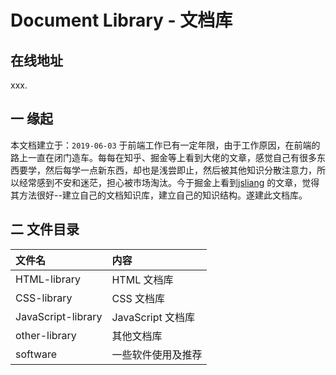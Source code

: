 # Document Library - 文档库

## 在线地址

xxx.

## 一 缘起

本文档建立于：`2019-06-03` 
于前端工作已有一定年限，由于工作原因，在前端的路上一直在闭门造车。每每在知乎、掘金等上看到大佬的文章，感觉自己有很多东西要学，然后每学一点新东西，却也是浅尝即止，然后被其他知识分散注意力，所以经常感到不安和迷茫，担心被市场淘汰。今于掘金上看到[jsliang](https://juejin.im/user/584613ba128fe10058b3cf68) 的文章，觉得其方法很好--建立自己的文档知识库，建立自己的知识结构。遂建此文档库。

## 二 文件目录

| 文件名 | 内容 |
| :--- | :--- |
| HTML-library | HTML 文档库 |
| CSS-library | CSS 文档库 |
| JavaScript-library | JavaScript 文档库 |
| other-library | 其他文档库 |
| software | 一些软件使用及推荐 |




